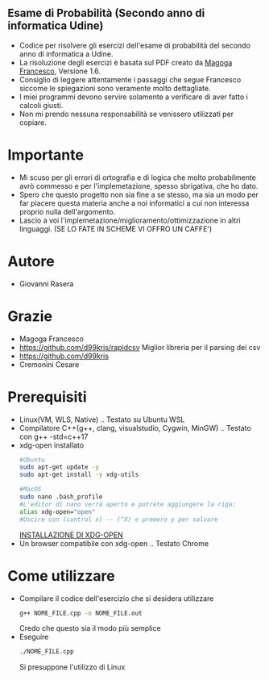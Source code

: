 ## Esame di Probabilità (Secondo anno di informatica Udine)
- Codice per risolvere gli esercizi dell'esame di probabilità del secondo anno di informatica a Udine.
- La risoluzione degli esercizi è basata sul PDF creato da [Magoga Francesco](), Versione 1.6.
- Consiglio di leggere attentamente i passaggi che segue Francesco siccome le spiegazioni sono veramente molto 
dettagliate.
- I miei programmi devono servire solamente a verificare di aver fatto i calcoli giusti.
- Non mi prendo nessuna responsabilità se venissero utilizzati per copiare.

# Importante
- Mi scuso per gli errori di ortografia e di logica che molto probabilmente avrò commesso e per l'implemetazione, spesso sbrigativa, che ho dato.
- Spero che questo progetto non sia fine a se stesso, ma sia un modo per far piacere questa materia anche a noi informatici a cui non interessa proprio nulla dell'argomento.
- Lascio a voi l'implemetazione/miglioramento/ottimizzazione in altri linguaggi. (SE LO FATE IN SCHEME VI OFFRO UN CAFFE')

# Autore
- Giovanni Rasera

# Grazie
- Magoga Francesco
- https://github.com/d99kris/rapidcsv       Miglior libreria per il parsing dei csv
- https://github.com/d99kris
- Cremonini Cesare

# Prerequisiti
- Linux(VM, WLS, Native)                                    .. Testato su Ubuntu WSL
- Compilatore C++(g++, clang, visualstudio, Cygwin, MinGW)  .. Testato con  g++ -std=c++17
- xdg-open installato
    ```bash
    #Ubuntu
    sudo apt-get update -y
    sudo apt-get install -y xdg-utils
    ```
    ```bash
    #MacOS 
    sudo nano .bash_profile
    #L'editor di nano verrà aperto e potrete aggiungere la riga:
    alias xdg-open="open" 
    #Uscire con (control x) -- (^X) e premere y per salvare
    ```
    [INSTALLAZIONE DI XDG-OPEN](https://zoomadmin.com/HowToInstall/UbuntuPackage/xdg-utils)
- Un browser compatibile con xdg-open                       .. Testato Chrome

# Come utilizzare
- Compilare il codice dell'esercizio che si desidera utilizzare
    ```bash
    g++ NOME_FILE.cpp -o NOME_FILE.out
    ```
    Credo che questo sia il modo più semplice
- Eseguire
    ```bash
    ./NOME_FILE.cpp
    ```
    Si presuppone l'utilizzo di Linux
